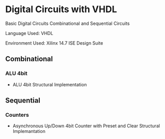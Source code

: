 # Digital Circuits with VHDL
Basic Digital Circuits Combinational and Sequential Circuits

Language Used: VHDL

Environment Used: Xilinx 14.7 ISE Design Suite 

## Combinational
### ALU 4bit
* ALU 4bit Structural Implementation

## Sequential
### Counters
* Asynchronous Up/Down 4bit Counter with Preset and Clear Structural Implemantation
